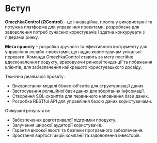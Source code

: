 # Вступ

**OmezhkaControl (ΩControl)** -  це інноваційна, проста у використанні та потужна платформа для управління проєктами, розроблена для задоволення потреб сучасних користувачів і здатна конкурувати з лідерами ринку.

**Мета проєкту** – розробка зручного та ефективного інструменту для управління онлайн-проєктами, що надає користувачам унікальні переваги. Команда OmezhkaControl ставить за мету постійне вдосконалення продукту, враховуючи ринкові тенденції та побажання клієнтів, для забезпечення найкращого користувацького досвіду.

Технічна реалізація проєкту:
- Використання моделі бізнес-об'єктів для структуризації даних.
- Застосування реляційної бази даних для зберігання інформації.
- Створення SQL-скриптів для первинного наповнення бази даних.
- Розробка RESTful API для управління базою даних користувачами.

Очікувані результати:
- Забезпечення довготривалої підтримки продукту.
- Залучення широкої аудиторії користувачів.
- Гарантія високої якості та безпеки програмного забезпечення.
- Зростання вартості акцій компанії та задоволення інвесторів.

